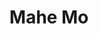 ---
layout: post
layout: main
title:  Mahe Mo
categories: [erfan_tahmasbi]
file: /assets/music/erfan_tahmasbi.mp3
---
